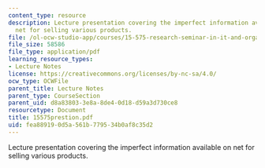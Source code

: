 ```yaml
---
content_type: resource
description: Lecture presentation covering the imperfect information available on
  net for selling various products.
file: /ol-ocw-studio-app/courses/15-575-research-seminar-in-it-and-organizations-economic-perspectives-spring-2004/fea889190d5a561b779534b0af8c35d2_15575prestion.pdf
file_size: 58586
file_type: application/pdf
learning_resource_types:
- Lecture Notes
license: https://creativecommons.org/licenses/by-nc-sa/4.0/
ocw_type: OCWFile
parent_title: Lecture Notes
parent_type: CourseSection
parent_uid: d8a83803-3e8a-8de4-0d18-d59a3d730ce8
resourcetype: Document
title: 15575prestion.pdf
uid: fea88919-0d5a-561b-7795-34b0af8c35d2
---
```

Lecture presentation covering the imperfect information available on net for selling various products.